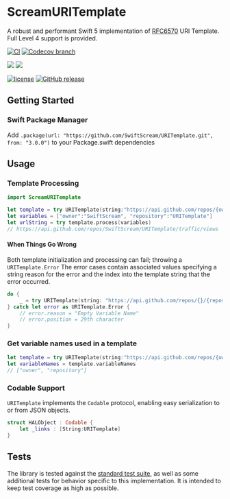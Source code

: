 # ScreamURITemplate

A robust and performant Swift 5 implementation of [RFC6570](https://tools.ietf.org/html/rfc6570) URI Template.  Full Level 4 support is provided.

[![CI](https://github.com/SwiftScream/URITemplate/actions/workflows/ci.yml/badge.svg)](https://github.com/SwiftScream/URITemplate/actions/workflows/ci.yml)
[![Codecov branch](https://img.shields.io/codecov/c/github/SwiftScream/URITemplate/master.svg)](https://codecov.io/gh/SwiftScream/URITemplate/branch/master)

[![](https://img.shields.io/endpoint?url=https%3A%2F%2Fswiftpackageindex.com%2Fapi%2Fpackages%2FSwiftScream%2FURITemplate%2Fbadge%3Ftype%3Dswift-versions)](https://swiftpackageindex.com/SwiftScream/URITemplate)
[![](https://img.shields.io/endpoint?url=https%3A%2F%2Fswiftpackageindex.com%2Fapi%2Fpackages%2FSwiftScream%2FURITemplate%2Fbadge%3Ftype%3Dplatforms)](https://swiftpackageindex.com/SwiftScream/URITemplate)

[![license](https://img.shields.io/github/license/SwiftScream/URITemplate.svg)](https://raw.githubusercontent.com/SwiftScream/URITemplate/master/LICENSE) [![GitHub release](https://img.shields.io/github/release/SwiftScream/URITemplate.svg)](https://github.com/SwiftScream/URITemplate/releases/latest)

## Getting Started

### Swift Package Manager
Add `.package(url: "https://github.com/SwiftScream/URITemplate.git", from: "3.0.0")` to your Package.swift dependencies

## Usage

### Template Processing

```swift
import ScreamURITemplate

let template = try URITemplate(string:"https://api.github.com/repos/{owner}/{repository}/traffic/views")
let variables = ["owner":"SwiftScream", "repository":"URITemplate"]
let urlString = try template.process(variables)
// https://api.github.com/repos/SwiftScream/URITemplate/traffic/views
```

#### When Things Go Wrong
Both template initialization and processing can fail; throwing a `URITemplate.Error`
The error cases contain associated values specifying a string reason for the error and the index into the template string that the error occurred.

```swift
do {
    _ = try URITemplate(string: "https://api.github.com/repos/{}/{repository}")
} catch let error as URITemplate.Error {
    // error.reason = "Empty Variable Name"
    // error.position = 29th character
}
```

### Get variable names used in a template

```swift
let template = try URITemplate(string:"https://api.github.com/repos/{owner}/{repository}/traffic/views")
let variableNames = template.variableNames
// ["owner", "repository"]
```

### Codable Support
`URITemplate` implements the `Codable` protocol, enabling easy serialization to or from JSON objects.

```swift
struct HALObject : Codable {
    let _links : [String:URITemplate]
}
```

## Tests
The library is tested against the [standard test suite](https://github.com/uri-templates/uritemplate-test), as well as some additional tests for behavior specific to this implementation. It is intended to keep test coverage as high as possible.
